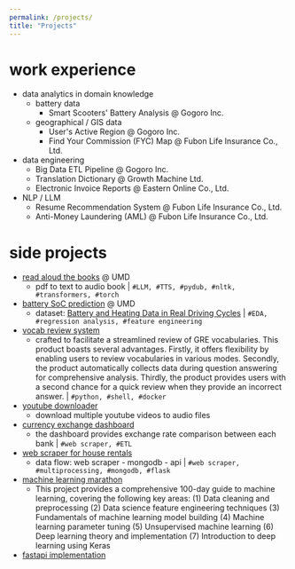 ```yaml
---
permalink: /projects/
title: "Projects"
---
```


# work experience
- data analytics in domain knowledge
  - battery data
    - Smart Scooters' Battery Analysis @ Gogoro Inc.
  - geographical / GIS data
    - User's Active Region @ Gogoro Inc.
    - Find Your Commission (FYC) Map @ Fubon Life Insurance Co., Ltd.
- data engineering
  - Big Data ETL Pipeline @ Gogoro Inc.
  - Translation Dictionary @ Growth Machine Ltd.
  - Electronic Invoice Reports @ Eastern Online Co., Ltd.
- NLP / LLM
  - Resume Recommendation System @ Fubon Life Insurance Co., Ltd.
  - Anti-Money Laundering (AML) @ Fubon Life Insurance Co., Ltd.


# side projects
- [read aloud the books](https://github.com/jshuang0520/read_aloud_the_books) @ UMD
  - pdf to text to audio book | ```#LLM, #TTS, #pydub, #nltk, #transformers, #torch```
- [battery SoC prediction](https://github.com/jshuang0520/final_project_602) @ UMD
  - dataset: [Battery and Heating Data in Real Driving Cycles](https://ieee-dataport.org/open-access/battery-and-heating-data-real-driving-cycles) | ```#EDA, #regression analysis, #feature engineering```
- [vocab review system](https://github.com/jshuang0520/quiz)
  - crafted to facilitate a streamlined review of GRE vocabularies. This product boasts several advantages. Firstly, it offers flexibility by enabling users to review vocabularies in various modes. Secondly, the product automatically collects data during question answering for comprehensive analysis. Thirdly, the product provides users with a second chance for a quick review when they provide an incorrect answer. | ```#python, #shell, #docker```
- [youtube downloader](https://github.com/jshuang0520/youtube_downloads)
  - download multiple youtube videos to audio files
- [currency exchange dashboard](https://github.com/jshuang0520/currency_exchange)
  - the dashboard provides exchange rate comparison between each bank | ```#web scraper, #ETL```
- [web scraper for house rentals](https://github.com/jshuang0520/demo_591_crawling/tree/dev)
  - data flow: web scraper - mongodb - api | ```#web scraper, #multiprocessing, #mongodb, #flask```
- [machine learning marathon](https://github.com/jshuang0520/2nd-ML100Days)
  - This project provides a comprehensive 100-day guide to machine learning, covering the following key areas: (1) Data cleaning and preprocessing (2) Data science feature engineering techniques (3) Fundamentals of machine learning model building (4) Machine learning parameter tuning (5) Unsupervised machine learning (6) Deep learning theory and implementation (7) Introduction to deep learning using Keras
- [fastapi implementation](https://github.com/jshuang0520/fastapi_implementation)